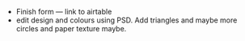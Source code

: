 - Finish form — link to airtable
- edit design and colours using PSD. Add triangles and maybe more circles and paper texture maybe.
